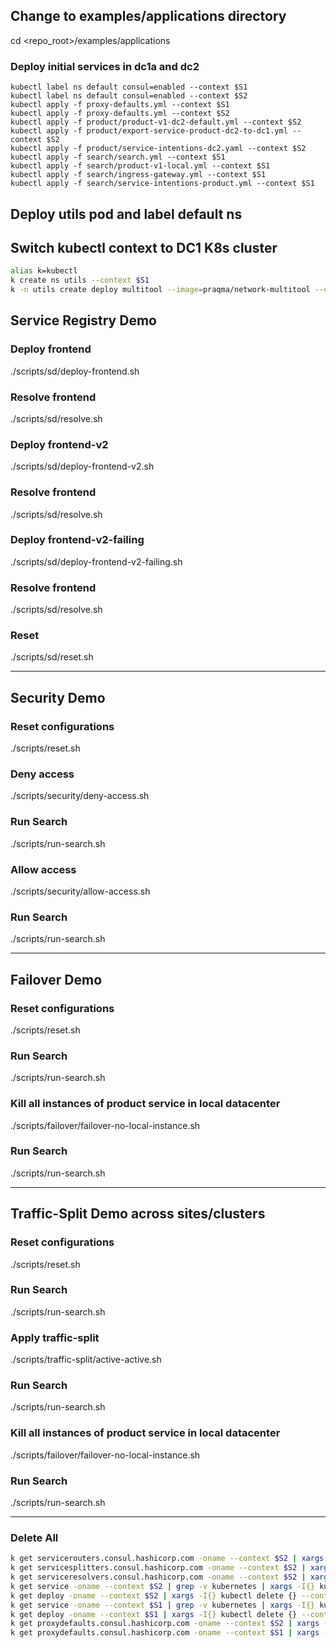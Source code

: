 ## Change to examples/applications directory
cd <repo_root>/examples/applications

### Deploy initial services in dc1a and dc2
```
kubectl label ns default consul=enabled --context $S1
kubectl label ns default consul=enabled --context $S2
kubectl apply -f proxy-defaults.yml --context $S1
kubectl apply -f proxy-defaults.yml --context $S2
kubectl apply -f product/product-v1-dc2-default.yml --context $S2
kubectl apply -f product/export-service-product-dc2-to-dc1.yml --context $S2
kubectl apply -f product/service-intentions-dc2.yaml --context $S2
kubectl apply -f search/search.yml --context $S1
kubectl apply -f search/product-v1-local.yml --context $S1
kubectl apply -f search/ingress-gateway.yml --context $S1
kubectl apply -f search/service-intentions-product.yml --context $S1
```

## Deploy utils pod and label default ns
## Switch kubectl context to DC1 K8s cluster
```sh
alias k=kubectl
k create ns utils --context $S1
k -n utils create deploy multitool --image=praqma/network-multitool --context $S1
```

## Service Registry Demo

### Deploy frontend
./scripts/sd/deploy-frontend.sh


### Resolve frontend
./scripts/sd/resolve.sh

### Deploy frontend-v2
./scripts/sd/deploy-frontend-v2.sh

### Resolve frontend
./scripts/sd/resolve.sh

### Deploy frontend-v2-failing
./scripts/sd/deploy-frontend-v2-failing.sh

### Resolve frontend
./scripts/sd/resolve.sh

### Reset 
./scripts/sd/reset.sh


---------------------------------------------------------------------------------------------------
## Security Demo

### Reset configurations
./scripts/reset.sh

### Deny access
./scripts/security/deny-access.sh

### Run Search
./scripts/run-search.sh

### Allow access
./scripts/security/allow-access.sh

### Run Search
./scripts/run-search.sh

---------------------------------------------------------------------------------------------------
## Failover Demo

### Reset configurations
./scripts/reset.sh

### Run Search
./scripts/run-search.sh

### Kill all instances of product service in local datacenter 
./scripts/failover/failover-no-local-instance.sh

### Run Search
./scripts/run-search.sh

---------------------------------------------------------------------------------------------------
## Traffic-Split Demo across sites/clusters

### Reset configurations
./scripts/reset.sh

### Run Search
./scripts/run-search.sh

### Apply traffic-split
./scripts/traffic-split/active-active.sh

### Run Search
./scripts/run-search.sh

### Kill all instances of product service in local datacenter 
./scripts/failover/failover-no-local-instance.sh

### Run Search
./scripts/run-search.sh

-------------------   --------------------------------------------------------------------------------
### Delete All
```sh
k get servicerouters.consul.hashicorp.com -oname --context $S2 | xargs -I{} kubectl delete {} --context $S1
k get servicesplitters.consul.hashicorp.com -oname --context $S2 | xargs -I{} kubectl delete {} --context $S1
k get serviceresolvers.consul.hashicorp.com -oname --context $S2 | xargs -I{} kubectl delete {} --context $S1
k get service -oname --context $S2 | grep -v kubernetes | xargs -I{} kubectl delete {} --context $S2
k get deploy -oname --context $S2 | xargs -I{} kubectl delete {} --context $S2
k get service -oname --context $S1 | grep -v kubernetes | xargs -I{} kubectl delete {} --context $S1
k get deploy -oname --context $S1 | xargs -I{} kubectl delete {} --context $S1
k get proxydefaults.consul.hashicorp.com -oname --context $S2 | xargs -I{} kubectl delete {} --context $S2
k get proxydefaults.consul.hashicorp.com -oname --context $S1 | xargs -I{} kubectl delete {} --context $S1
```